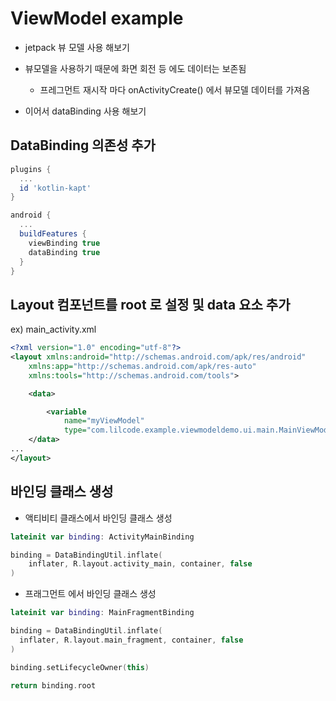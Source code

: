 # ViewModel example

- jetpack 뷰 모델 사용 해보기
- 뷰모델을 사용하기 때문에 화면 회전 등 에도 데이터는 보존됨
    - 프레그먼트 재시작 마다 onActivityCreate() 에서 뷰모델 데이터를 가져옴
  
- 이어서 dataBinding 사용 해보기

## DataBinding 의존성 추가

```groovy
plugins {
  ...
  id 'kotlin-kapt'
}

android {
  ...
  buildFeatures {
    viewBinding true
    dataBinding true
  }
}
```

## Layout 컴포넌트를 root 로 설정 및 data 요소 추가
ex)
main_activity.xml
```xml
<?xml version="1.0" encoding="utf-8"?>
<layout xmlns:android="http://schemas.android.com/apk/res/android"
    xmlns:app="http://schemas.android.com/apk/res-auto"
    xmlns:tools="http://schemas.android.com/tools">

    <data>

        <variable
            name="myViewModel"
            type="com.lilcode.example.viewmodeldemo.ui.main.MainViewModel" />
    </data>
...
</layout>
```


## 바인딩 클래스 생성

- 액티비티 클래스에서 바인딩 클래스 생성

```kotlin
lateinit var binding: ActivityMainBinding

binding = DataBindingUtil.inflate(
    inflater, R.layout.activity_main, container, false
)
```

- 프래그먼트 에서 바인딩 클래스 생성

```kotlin
lateinit var binding: MainFragmentBinding

binding = DataBindingUtil.inflate(
  inflater, R.layout.main_fragment, container, false
)

binding.setLifecycleOwner(this)

return binding.root
```
